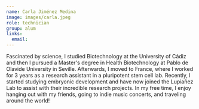```yaml
---
name: Carla Jiménez Medina
image: images/carla.jpeg
role: technician
group: alum
links:
  email:
---
```

Fascinated by science, I studied Biotechnology at the University of Cádiz and then I pursued a Master's degree in Health Biotechnology at Pablo de Olavide University in Seville. Afterwards, I moved to France, where I worked for 3 years as a research assistant in a pluripotent stem cell lab. Recently, I started studying embryonic development and have now joined the Lupiañez Lab to assist with their incredible research projects.
In my free time, I enjoy hanging out with my friends, going to indie music concerts, and traveling around the world!
